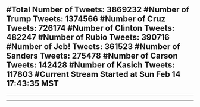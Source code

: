 #Total Number of Tweets: 3869232 
#Number of Trump Tweets: 1374566
#Number of Cruz Tweets: 726174
#Number of Clinton Tweets: 482247
#Number of Rubio Tweets: 390716
#Number of Jeb! Tweets: 361523
#Number of Sanders Tweets: 275478
#Number of Carson Tweets: 142428
#Number of Kasich Tweets: 117803
#Current Stream Started at Sun Feb 14 17:43:35 MST
---
---
---
